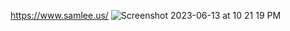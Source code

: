 https://www.samlee.us/
![Screenshot 2023-06-13 at 10 21 19 PM](https://github.com/syounglee012/my-new-app/assets/97429817/f2954cd8-8e06-49d8-880b-9329422484bf)
